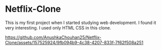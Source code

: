 # Netflix-Clone
This is my first project when I started studying web development. I found it very interesting. I used only HTML CSS in this clone.


https://github.com/AnushkaChouhan25/Netflix-Clone/assets/157525924/9fb094b9-4c38-4207-833f-7f62f508a251

